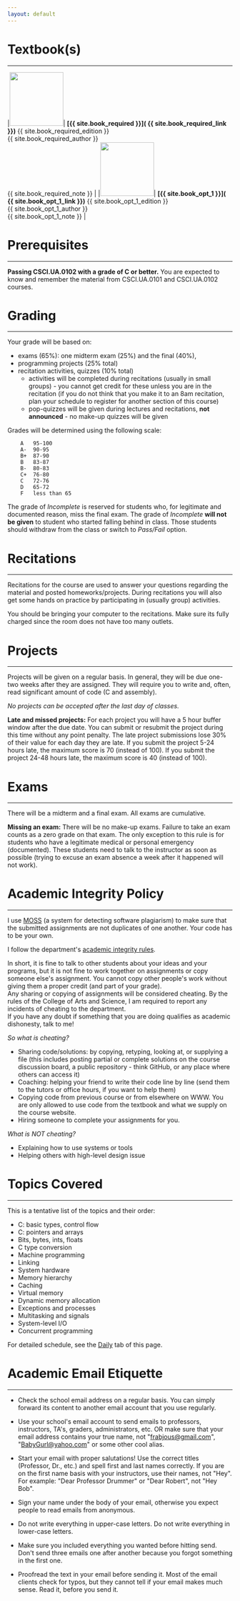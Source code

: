 ```yaml
---
layout: default 
---
```



# Textbook(s) 

--- 

|<img src="{{site.book_required_image}}" name="Book" border="0px" width="120px">| **[{{ site.book_required }}]( {{ site.book_required_link }})** {{ site.book_required_edition }}<br> {{ site.book_required_author }} <br> {{ site.book_required_note }}  |
|<img src="{{site.book_opt_1_image}}" name="Book" border="0px" width="120px">| **[{{ site.book_opt_1 }}]( {{ site.book_opt_1_link }})** {{ site.book_opt_1_edition }}<br> {{ site.book_opt_1_author }} <br> {{ site.book_opt_1_note }}  |

<!--
|<img src="{{site.book_opt_2_image}}" name="Book" border="0px" width="100px">| **[{{ site.book_opt_2 }}]( {{ site.book_opt_2_link }})** {{ site.book_opt_2_edition }}<br> {{ site.book_opt_2_author }} <br> {{ site.book_opt_2_note }}  |
|<img src="{{site.book_opt_3_image}}" name="Book" border="0px" width="100px">| **[{{ site.book_opt_3 }}]( {{ site.book_opt_3_link }})** {{ site.book_opt_3_edition }}<br> {{ site.book_opt_3_author }} <br> {{ site.book_opt_3_note }}  |
|<img src="{{site.book_opt_4_image}}" name="Book" border="0px" width="100px">| **[{{ site.book_opt_4 }}]( {{ site.book_opt_4_link }})** {{ site.book_opt_4_edition }}<br> {{ site.book_opt_4_author }} <br> {{ site.book_opt_4_note }}  |
-->

# Prerequisites
--- 

**Passing CSCI.UA.0102 with a grade of C or better.** 
You are expected to know and remember the material from CSCI.UA.0101 and CSCI.UA.0102 courses.


# Grading 
--- 

Your grade will be based on: 

* exams (65%): one midterm exam (25%) and the final (40%),  
* programming projects (25% total) 
* recitation activities, quizzes  (10% total)
    * activities will be completed during recitations 
    (usually in small groups) - you cannot get credit for these unless you are in the recitation (if you do not think that you 
    make it to an 8am recitation, plan your schedule to register for another section of this course) 
    * pop-quizzes will be given during lectures and recitations, **not announced** - no make-up quizzes will be given  

Grades will be determined using the following scale:

        A 	95-100
        A- 	90-95
        B+ 	87-90
        B 	83-87
        B- 	80-83
        C+ 	76-80
        C 	72-76
        D 	65-72
        F 	less than 65


The grade of *Incomplete* is reserved for students who, for legitimate and documented reason, miss the final exam. The grade of *Incomplete* **will not be given** to student who started falling behind in class. Those students should withdraw from the class or switch to *Pass/Fail* option. 
		
# Recitations
---

Recitations for the course are used to answer your questions regarding the material and posted homeworks/projects. During recitations you will also get some hands on practice by participating in (usually group) activities.

You should be bringing your computer to the recitations. Make sure its fully charged since the room does not have too many outlets.


# Projects
--- 
Projects will be given on a regular basis. In general, they will be due one-two weeks after they are assigned. They will require you to write and, often, read significant amount of code (C and assembly). 

_No projects can be accepted after the last day of classes._

__Late and missed projects:__
For each project you will have a 5 hour buffer window after the due date. You can submit or resubmit the project during this time without any point penalty. 
The late project submissions lose 30% of their value for each day they are late. If you submit the project 5-24 hours late, the maximum score is 70 (instead of 100). If you submit the project 24-48 hours late, the maximum score is 40 (instead of 100).

# Exams
---
There will be a midterm and a final exam. All exams are cumulative. 

__Missing an exam:__ There will be no make-up exams. Failure to take an exam counts as a zero grade on that exam. The only exception to this rule is for students who have a legitimate medical or personal emergency (documented). These students need to talk to the instructor as soon as possible (trying to excuse an exam absence a week after it happened will not work).


# Academic Integrity Policy
--- 

I use [MOSS](http://theory.stanford.edu/~aiken/moss/)
(a system for detecting software plagiarism) to make sure that the 
submitted assignments are not duplicates of one another. Your code 
has to be your own.


I follow the department's 
[academic integrity rules](http://cs.nyu.edu/webapps/content/academic/undergrad/academic_integrity). 

In short, it is fine to talk to other students about your ideas and your 
programs, but it is not fine to work together on
assignments or copy someone else's assignment. You cannot copy other people's 
work without giving them a proper credit (and
part of your grade).<br>
Any sharing or copying of assignments will be considered cheating. 
By the rules of the College of Arts and Science, I am required to report any incidents of cheating to the department. <br>
If you have any doubt if something that you are doing qualifies as academic dishonesty, talk to me!
<br>

*So what is cheating?*

* Sharing code/solutions: by copying, retyping, looking at, or supplying a file (this includes posting partial or 
complete solutions on the course discussion board, a public repository - think GitHub, or any place where others can access it)
* Coaching: helping your friend to write their code line by line (send
them to the tutors or office hours, if you want to help them) 
* Copying code from previous course or from elsewhere on WWW.
    You are only allowed to use code from the textbook and what we supply on the course website.
* Hiring someone to complete your assignments for you.


*What is NOT cheating?*

* Explaining how to use systems or tools
* Helping others with high-level design issue 





# Topics Covered 
--- 

This is a tentative list of the topics and their order:
- C: basic types, control flow
- C: pointers and arrays
- Bits, bytes, ints, floats
- C type conversion
- Machine programming
- Linking
- System hardware
- Memory hierarchy
- Caching
- Virtual memory
- Dynamic memory allocation
- Exceptions and processes
- Multitasking and signals
- System-level I/O
- Concurrent programming

For detailed schedule, see the [Daily](daily.html) tab of this page.



# Academic Email Etiquette 
--- 

* Check the school email address on a regular basis. You can simply forward its content 
to another email account that you use regularly.
 
* Use your school's email account to send emails to professors, instructors, TA's, graders, 
administrators, etc. OR make sure that your email address contains your true name, 
not "frabjous@gmail.com", "BabyGurl@yahoo.com" or some other cool alias. 
 
* Start your email with proper salutations! Use the correct titles (Professor, Dr., etc.) 
and spell first and last names correctly. If you are on the first name basis with your instructors, 
use their names, not "Hey". For example: "Dear Professor Drummer" or "Dear Robert", not "Hey Bob". 
 
* Sign your name under the body of your email, otherwise you expect people to read emails from anonymous.
 
* Do not write everything in upper-case letters. Do not write everything in lower-case letters.
 
* Make sure you included everything you wanted before hitting send. Don't send three emails 
one after another because you forgot something in the first one. 
 
* Proofread the text in your email before sending it. Most of the email clients check for 
typos, but they cannot tell if your email makes much sense. Read it, before you send it.
 


<br>
<br>
        
        
        
        
